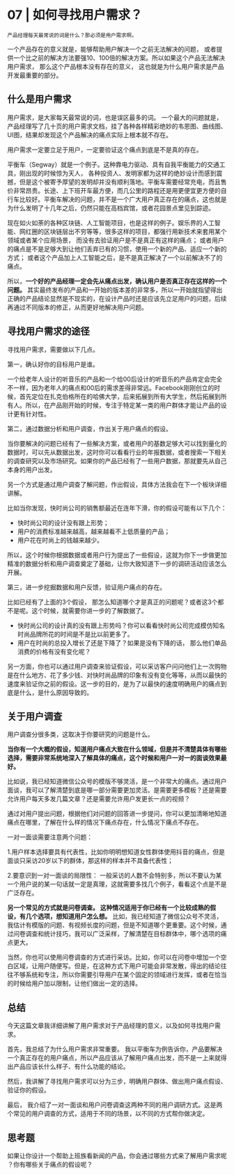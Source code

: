 # 07 | 如何寻找用户需求？

    产品经理每天最常说的词是什么？那必须是用户需求啊。

一个产品存在的意义就是，能够帮助用户解决一个之前无法解决的问题， 或者提供一个比之前的解决方法要强10、100倍的解决方案。所以如果这个产品无法解决用户需求， 那么这个产品根本没有存在的意义， 这也就是为什么用户需求是产品开发最重要的部分。

## 什么是用户需求

用户需求，是大家每天最常说的词，也是误区最多的词。 一个最大的问题就是，产品经理写了几十页的用户需求文档，挂了各种各样精彩绝妙的韦恩图、曲线图、UI图，结果却发现这个产品解决的痛点实际上根本就不存在。

用户需求一定要立足于用户，一定要验证这个痛点到底是不是真的存在。

平衡车（Segway）就是一个例子。这种靠电力驱动、具有自我平衡能力的交通工具，刚出现的时候惊为天人， 各种投资人、发明家都为这样的绝妙设计而感到震撼，但是这个被寄予厚望的发明却并没有顺利落地。平衡车需要经常充电，而且售价非常昂贵。长途、上下班开车最方便，而几公里的路程还是用更便宜更方便的自行车比较好。平衡车解决的问题，并不是一个广大用户真正存在的痛点，这也就是为什么发明了十几年之后，仍然只能在高档宾馆，或者花园景点里见到踪迹。

现在如火如荼的各种区块链、人工智能项目，也是这样的例子。娱乐界的人工智能、网红圈的区块链层出不穷等等，很多这样的项目，都强行用新技术来套用某个领域或者某个应用场景， 而没有去验证用户是不是真正有这样的痛点； 或者用户的痛点是不是足够大到让他们丢弃已有的习惯，使用一个新的产品、适应一个新的方式； 或者这个产品加上人工智能之后，是不是真正解决了一个以前解决不了的痛点。

所以，**一个好的产品经理一定会先从痛点出发，确认用户是否真正存在这样的一个问题。** 其实最终发布的产品和一开始的版本差的非常多，所以一开始就指望得出正确的产品结论显然是不现实的，在设计产品时还是应该先立足用户的问题，后续再通过不同版本的修正，从而更好地解决用户问题。

## 寻找用户需求的途径

寻找用户需求，需要做以下几点。

第一，确认好你的目标用户是谁。

一个给老年人设计的听音乐的产品和一个给00后设计的听音乐的产品肯定会完全不一样，因为老年人的痛点和00后的需求差得非常远。Facebook刚刚创立的时候，首先定位在扎克伯格所在的哈佛大学，后来拓展到所有大学生，然后拓展到所有人。所以，在产品刚开始的时候，专注于特定某一类的用户群体才能让产品的设计更有针对性。

第二，通过数据分析和用户调查，作出关于用户痛点的假设。

当你要解决的问题已经有了一些解决方案，或者用户的基数足够大可以找到量化的数据时，可以先从数据出发，这时你可以看看行业的年报数据，或者搜索一下相关的调查研究以及市场研究。如果你的产品已经有了一些用户数据，那就要先从自己本身的用户出发。

另一个方式是通过用户调查了解问题，作出假设，具体方法我会在下一个板块详细讲解。

比如当你发现，快时尚公司的销售额最近在连年下滑，你的假设可能有以下几个：

*   快时尚公司的设计没有跟上形势；
*   用户的消费标准越来越高，越来越看不上低质量的产品；
*   用户花在时尚上的钱越来越少。

所以，这个时候你根据数据或者用户行为提出了一些假设，这就为你下一步做更加精准的数据分析和用户调查奠定了基础，让你大致知道下一步的调研活动应该怎么开展。

第三，进一步挖掘数据和用户反馈，验证用户痛点的存在。

比如已经有了上面的3个假设， 那怎么知道哪个才是真正的问题呢？或者这3个都不是呢。这个时候，就需要你进一步的了解数据了。

*   快时尚公司的设计真的没有跟上形势吗？你可以看看快时尚公司完成模仿知名时尚品牌所花的时间是不是比以前更多了。
*   用户在时尚的总投入增长了还是下降了？如果是没有下降的话， 那么他们单品消费的价格有没有变化呢？

另一方面，你也可以通过用户调查来验证假设，可以采访客户问问他们上一次购物是在什么地方、花了多少钱、对快时尚品牌的印象有没有变化等等，从而以最快的速度来验证你之前的假设。这一步的目的，是为了以最快的速度明确用户的痛点到底是什么，是什么原因导致的。

## 关于用户调查

用户调查分很多类，这取决于你要研究的问题是什么。

**当你有一个大概的假设，知道用户痛点大致在什么领域，但是并不清楚具体有哪些选择，需要非常系统地深入了解具体的痛点，这个时候和用户一对一的面谈效果最好。**

比如说，我已经知道微信公众号的模版不够灵活，是一个非常大的痛点。通过用户面谈，我可以了解清楚到底是哪一部分需要更加灵活。是需要更多模板？还是需要允许用户每天多发几篇文章？还是需要允许用户发更长一点的视频？

通过对用户提出问题，根据他们对问题的回答进一步提问，你可以更加清晰地知道痛点在哪里，了解在什么样的情况下痛点存在，什么情况下痛点不存在。

一对一面谈需要注意两个问题：

1.用户样本选择要具有代表性，比如你明明想知道女性群体使用抖音的痛点，但是面谈只采访20岁以下的群体，那这样的样本并不具备代表性；

2.要意识到一对一面谈的局限性： 一般采访的人数不会特别多，所以不要认为某一个用户说的某一句话就一定是真理，这就需要多找几个例子，看看这个点是不是广泛存在。

**另一个常见的方式就是问卷调查。 这种情况适用于你已经有一个比较成熟的假设，有几个选项，想知道用户怎么想。** 比如，我已经知道了微信公众号不灵活，我估计有模版的问题、有视频长度的问题，但是不知道哪个更重要。这个时候，通过问卷调查和统计技巧，我可以广泛采样，了解清楚在目标群体中，哪个选项的痛点更大。

当然，你也可以使用问卷调查的方式进行采访。比如，你可以在问卷中增加一个空白区域，让用户随便写。但是，在这种方式下用户可能会非常发散，得出的结论往往不够系统和专注，所以你需要引导用户在某个固定的领域进行发挥，或者在恰当的时候给用户加以限制，让他们做出一定的选择。

## 总结

今天这篇文章我详细讲解了用户需求对于产品经理的意义，以及如何寻找用户需求。

首先，我总结了为什么用户需求非常重要。 我以平衡车为例告诉你，产品要解决一个真正存在的用户痛点，所以产品应该从了解用户痛点出发，而不是一上来就得出产品应该长什么样子、有什么功能的结论。

然后，我讲解了寻找用户需求可以分为三步，明确用户群体、做出用户痛点假设、验证你的假设。

最后， 我介绍了一对一面谈和用户问卷调查这两种不同的用户调研方式。这是两个常见的用户调查的方式，适用于不同的场景，以不同的方式帮你做决定。

## 思考题

如果让你设计一个帮助上班族看新闻的产品，你会通过哪些方式来了解用户需求呢 ？你有哪些关于痛点的假设呢？
    